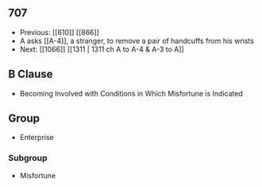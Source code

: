 ## 707
- Previous: [[610]] [[866]] 
- A asks [[A-4]], a stranger, to remove a pair of handcuffs from his wrists
- Next: [[1066]] [[1311 | 1311 ch A to A-4 &amp; A-3 to A]] 

## B Clause
- Becoming Involved with Conditions in Which Misfortune is Indicated

## Group
- Enterprise

### Subgroup
- Misfortune

